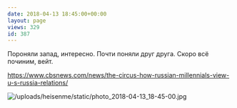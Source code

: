 ```yaml
---
date: 2018-04-13 18:45:00+00:00
layout: page
views: 329
id: 387
---
```


Пороняли запад, интересно. Почти поняли друг друга. Скоро всё починим, вейт.

https://www.cbsnews.com/news/the-circus-how-russian-millennials-view-u-s-russia-relations/



![/uploads/heisenme/static/photo_2018-04-13_18-45-00.jpg](/uploads/heisenme/static/photo_2018-04-13_18-45-00.jpg)
